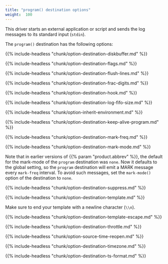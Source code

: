 ```yaml
---
title: "program() destination options"
weight:  100
---
```

<!-- DISCLAIMER: This file is based on the syslog-ng Open Source Edition documentation https://github.com/balabit/syslog-ng-ose-guides/commit/2f4a52ee61d1ea9ad27cb4f3168b95408fddfdf2 and is used under the terms of The syslog-ng Open Source Edition Documentation License. The file has been modified by Axoflow. -->

This driver starts an external application or script and sends the log messages to its standard input (`stdin`).

The `program()` destination has the following options:

{{% include-headless "chunk/option-destination-diskbuffer.md" %}}

{{% include-headless "chunk/option-destination-flags.md" %}}

{{% include-headless "chunk/option-destination-flush-lines.md" %}}

{{% include-headless "chunk/option-destination-frac-digits.md" %}}

{{% include-headless "chunk/option-destination-hook.md" %}}

{{% include-headless "chunk/option-destination-log-fifo-size.md" %}}

{{% include-headless "chunk/option-inherit-environment.md" %}}

{{% include-headless "chunk/option-destination-keep-alive-program.md" %}}

{{% include-headless "chunk/option-destination-mark-freq.md" %}}

{{% include-headless "chunk/option-destination-mark-mode.md" %}}

Note that in earlier versions of {{% param "product.abbrev" %}}, the default for the mark-mode of the `program` destination was `none`. Now it defaults to the global setting, so the `program` destination will emit a MARK message every `mark-freq` interval. To avoid such messages, set the `mark-mode()` option of the destination to `none`.

{{% include-headless "chunk/option-destination-suppress.md" %}}

{{% include-headless "chunk/option-destination-template.md" %}}

Make sure to end your template with a newline character (`\\n`).

{{% include-headless "chunk/option-destination-template-escape.md" %}}

{{% include-headless "chunk/option-destination-throttle.md" %}}

{{% include-headless "chunk/option-source-time-reopen.md" %}}

{{% include-headless "chunk/option-destination-timezone.md" %}}

{{% include-headless "chunk/option-destination-ts-format.md" %}}
